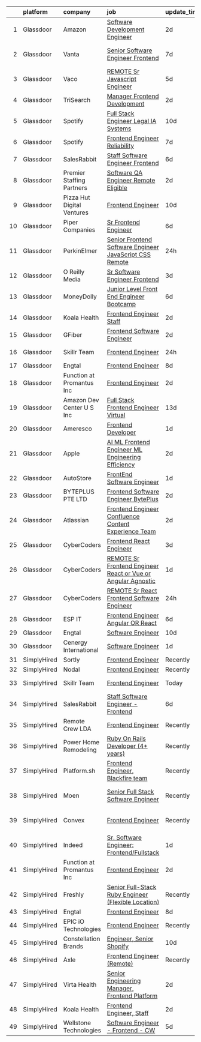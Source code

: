

|    | platform    | company                     | job                                                                                                                                                                                                                                                                                                                                                                                                                                                                                                                                                                                                                                                                                                                                                                                                                                                                                                                                                                                                                                                                                                                                                                                                                                                                                                                                                                                                                                       | update_time   | location           |
|---:|:------------|:----------------------------|:------------------------------------------------------------------------------------------------------------------------------------------------------------------------------------------------------------------------------------------------------------------------------------------------------------------------------------------------------------------------------------------------------------------------------------------------------------------------------------------------------------------------------------------------------------------------------------------------------------------------------------------------------------------------------------------------------------------------------------------------------------------------------------------------------------------------------------------------------------------------------------------------------------------------------------------------------------------------------------------------------------------------------------------------------------------------------------------------------------------------------------------------------------------------------------------------------------------------------------------------------------------------------------------------------------------------------------------------------------------------------------------------------------------------------------------|:--------------|:-------------------|
|  1 | Glassdoor   | Amazon                      | [Software Development Engineer](https://www.glassdoor.com/partner/jobListing.htm?pos=104&ao=1110586&s=58&guid=0000018224b85b40939d28f14ed204f0&src=GD_JOB_AD&t=SR&vt=w&ea=1&cs=1_65e77de8&cb=1658473438622&jobListingId=1008015133746&cpc=1CBFC3E34E2A31FF&jrtk=3-0-1g8ibgn1jis2d801-1g8ibgn2328d1000-46f3a1676c9d08b7--6NYlbfkN0C2EIiOEdSv_78BF_l2w28PiQLK7NISTaVJSb4zuTiserLumoKFeVCVJSYFQV9mjJi4Bz1verrZqCtu6wHs_0m1i7fJ4yyj_NSq9aokk0lo11bVItqPXGyb83iKdGgQlSoAJ1kf2HcUuqX-hWZJc9cP3oY2UfU5I1yqj-KO2XP8a8RFF6HNoEt54VOak2gpeMjpqdXsYnFoJ3Vi8tK3Z53Bm7dkt0lFQSESoetoN7XPy9ACIfLHjEWZwTL-L99UvO7w2Mi4duqHq0-vIbBD_duSMH8SfElzPWlQrY-CVZc2XFbFq32gH6n6tlOEs34eWbv8z1wR1wrLnza8xA56T-9FR9SdIqVZ2_avUDx8lJ6iZicAmIOGY9sAn2UcJjGfXijbqqFqzRyRzyQv7TCFmoAs6-SwO7dfSbN-IxWxhzwInKDmml6MmE3zKkCsbMmKLiTU3b0LZLdxaMzhFqbhY4AbBoRGPTP4mZYjK8VM9TBOHSvKVvJIviEOVWbYnK8wpwM6Kdj6RG1fIQ%3D%3D)                                                                                                                                                                                                                                                                                                                                                                                                                                                                                                                                                      | 2d            | Seattle, WA        |
|  2 | Glassdoor   | Vanta                       | [Senior Software Engineer  Frontend](https://www.glassdoor.com/partner/jobListing.htm?pos=120&ao=1136043&s=58&guid=0000018224b85b40939d28f14ed204f0&src=GD_JOB_AD&t=SR&vt=w&ea=1&cs=1_556ddf3c&cb=1658473438626&jobListingId=1008006609022&jrtk=3-0-1g8ibgn1jis2d801-1g8ibgn2328d1000-a321e96870cb7ff5-)                                                                                                                                                                                                                                                                                                                                                                                                                                                                                                                                                                                                                                                                                                                                                                                                                                                                                                                                                                                                                                                                                                                                  | 7d            | San Francisco, CA  |
|  3 | Glassdoor   | Vaco                        | [REMOTE  Sr  Javascript Engineer](https://www.glassdoor.com/partner/jobListing.htm?pos=112&ao=1110586&s=58&guid=0000018224b85b40939d28f14ed204f0&src=GD_JOB_AD&t=SR&vt=w&ea=1&cs=1_f901eb55&cb=1658473438625&jobListingId=1008009831371&cpc=8795CF9063CD573D&jrtk=3-0-1g8ibgn1jis2d801-1g8ibgn2328d1000-e9c7ce847634206d--6NYlbfkN0D_sybMACCpf9B-677oK5j6rPldVB6BlrVvFjO_o-GJZbzuF-qh4PxErFUqfUsv_6tH-pTfSyuE-RswQ3Ue_Mym22RGRQoUw_Y4neaRtnSxZKLemb9Y2KFC93KwtXzSWHj-hejYU84wxAAjm__tproOlfSXRc5zUa9xGbnYu-uRZXb6wmH7on_XnfPdC3CTWGyhCfZN7ybK3QvusmrBoKi8MPmj6oeoMfSpDBqH5NJnRHP-xpcQ7Ex9GKi5qi7aqi4aL1PM59ri5oFwzJ1R6ybbmq3mU9WqNGzNeUnmRG_Dmg8ycOrbI3fjXbYhUcHY2dGWus7LJ0AOVT0PdpevThbvUYaM1kAwEbKwV27MXDALfOpr8LkMstP7S8F5C4ILjONXOYnZVhTSZoyPlX5nSZVWl-fnp6KxObTiLf5pIO8MgQBRqVAgefMnVvvCoZUvZHXGb1ELBge6at2eFZ6JIn44GuQgqxGvYXOCf8vkVthDwrfbzaOwAyeGyp4RdgG8oixUtfyGhceCztdqJ4oOMZESaJ8phwK5qRp_PoL9w8Rkxw%3D%3D)                                                                                                                                                                                                                                                                                                                                                                                                                                                                                                                    | 5d            | Remote             |
|  4 | Glassdoor   | TriSearch                   | [Manager  Frontend Development](https://www.glassdoor.com/partner/jobListing.htm?pos=105&ao=1110586&s=58&guid=0000018224b85b40939d28f14ed204f0&src=GD_JOB_AD&t=SR&vt=w&ea=1&cs=1_b85d798a&cb=1658473438623&jobListingId=1008015840463&cpc=48B9F4758953335C&jrtk=3-0-1g8ibgn1jis2d801-1g8ibgn2328d1000-0ff8c5340bacc8b1--6NYlbfkN0DJ41dufiW9-_d3VmOZHcpuez4e0Bu4X9T9KlT8_BkKDTCpIQbqk84Vut8YIlTyJcNhWf3vRljfZ0Il7K8jXi8esDeQrAu1W2GDj2afzPBEULFXMmQWZZ4KN0bfmauRQr2E8k_rGZj18w5hEbiCAniSFMgCOstZdhSlvJprAcW4nRXwV4EK4_dlL3rcqplyOtxQCOtq3AHWNR-uDReXAm4sMRslHDjocKfGgaqoxV96uDzKxLFPIgHejp-fXpmzEn6O97l9JZJYdHyTo_wbZtJXI2RFhnpFGqcyLjmNPs32U-SwxWdJJjWwVqzpCWKVudMAQqRL4NuYAOtLY6K3g5qpZkhx0idAu8AC99w3YoT2sztLl604XHoBP6aGfp0t9tiDgV0FPjrgsCfL-K8jpU5cWYuvegxZdtOpvk7F7LYZFvZg6Kbi7eqAJu93WCPeOPz3hgvKXvzDgHMMIqzVWw9CLRK5Pztm4n0wUL660e3QEeG9eBl0rzZvAdw8dyTw7LcFjH5EjdFTGw%3D%3D)                                                                                                                                                                                                                                                                                                                                                                                                                                                                                                                                                      | 2d            | Boston, MA         |
|  5 | Glassdoor   | Spotify                     | [Full Stack Engineer  Legal   IA Systems](https://www.glassdoor.com/partner/jobListing.htm?pos=127&ao=1136043&s=58&guid=0000018224b85b40939d28f14ed204f0&src=GD_JOB_AD&t=SR&vt=w&cs=1_63612a7d&cb=1658473438626&jobListingId=1007997976010&jrtk=3-0-1g8ibgn1jis2d801-1g8ibgn2328d1000-ea4c99a305470ca3-)                                                                                                                                                                                                                                                                                                                                                                                                                                                                                                                                                                                                                                                                                                                                                                                                                                                                                                                                                                                                                                                                                                                                  | 10d           | New York, NY       |
|  6 | Glassdoor   | Spotify                     | [Frontend Engineer  Reliability](https://www.glassdoor.com/partner/jobListing.htm?pos=123&ao=1136043&s=58&guid=0000018224b85b40939d28f14ed204f0&src=GD_JOB_AD&t=SR&vt=w&cs=1_f89a7216&cb=1658473438626&jobListingId=1008006586759&jrtk=3-0-1g8ibgn1jis2d801-1g8ibgn2328d1000-59a8591538aa389d-)                                                                                                                                                                                                                                                                                                                                                                                                                                                                                                                                                                                                                                                                                                                                                                                                                                                                                                                                                                                                                                                                                                                                           | 7d            | Boston, MA         |
|  7 | Glassdoor   | SalesRabbit                 | [Staff Software Engineer   Frontend](https://www.glassdoor.com/partner/jobListing.htm?pos=106&ao=1110586&s=58&guid=0000018224b85b40939d28f14ed204f0&src=GD_JOB_AD&t=SR&vt=w&ea=1&cs=1_91a66a4d&cb=1658473438623&jobListingId=1008009145795&cpc=9908D8D4413DBB8A&jrtk=3-0-1g8ibgn1jis2d801-1g8ibgn2328d1000-6400e60371ad5e4b--6NYlbfkN0AIkYSjqKEr_H0ja2kwGWM999dVuzSgq3WkxKb-en7RuCLb0qEbCtSqS1nyeAiHe4B4IGmgHJ3WD0Zt0Ji4cKr6HQ9RBRVLXe-k7EbD4b2ZdxVgdSPA1bVH-xEa6F1-qOnpwFQdBBjBw3zz6VF7dDm86JlzeVL35-3NGCgepw9e_EsbHQ54qrS55pMjyUSonCwaQ_Ag7IBsiVMqgPFmBgLROqPp44od3sXkrdZ0B8A9FVvCWdDJ8p6vY2xzrJvxBGmNb8o9NGC7EwuDTwFa4xgKetSKfURJDR4biCwm1OWVIEWQnvBCMvjqP89-IywTlXM6TwRLpBeOz_81YEihjj92XEktgqK2o1pWG0VwlxtyjVKIhjxILUZV6YThGdAdj27854TcTFwe8JNmEgGe79JHd3ZCda8-SVPHOXHWektGgi0VfF5wLgrmwwLM1KTXnZeWmKvqexkvR01-k_obLA_HsT3dd4qp3gBPQ1e7MQASy5_ZcugJ-sCnXvANNC8vNYV17HkRTutbX8eEAaVIdI4HafqL4RGtniJJXPnPkNctfA%3D%3D)                                                                                                                                                                                                                                                                                                                                                                                                                                                                                                                 | 6d            | Remote             |
|  8 | Glassdoor   | Premier Staffing Partners   | [Software QA Engineer  Remote Eligible](https://www.glassdoor.com/partner/jobListing.htm?pos=113&ao=1110586&s=58&guid=0000018224b85b40939d28f14ed204f0&src=GD_JOB_AD&t=SR&vt=w&ea=1&cs=1_e841c6f3&cb=1658473438625&jobListingId=1008014549778&cpc=2CAED5C921A5F994&jrtk=3-0-1g8ibgn1jis2d801-1g8ibgn2328d1000-97fbc46eb3d6af14--6NYlbfkN0CyyT-f4oNMZz8hL4LR6EcDrl5vB12i7SyJpvAxFYk5ESjE9CwDanhb7km0chTKgrmEUuH6hDEsLHcPY5_Vw3htXiEbK19igRgU83XA0uf8WDVRiht2xUP_gXP9eeOSqOhJaAWcg1ELed05gvc39pC5pouGzjzFcR4DozYeGIjKybIE7LlTeBydBS2CHXaFToo9E_DsG8prHe-90WIjOLXrQ4bTuMGSvP9Rygp6Oa9rhKVs92JuYAWgVt7zTbFia_N_kJCfESOo8lsGBVupseb7p98suB8uFdSecss3ocEpaAgpI50Vwsq6VgChbOxtJighavHnWcn7FEYr8Hy7trKOPv9q0YVBxtQoiX1pdkfznKyPIytdWP3PNkHdF1YzRlc-MEUp1EE6Wo2WSYpnNpCVgi2SWHNz3Uwr011XlX9--4PPllUSku8taDimDw0B2miYriKKWsvAzJhUkrTV01ktlllki4Rghvs3chS0slUPwf1xNQFUdyN59IurG6NCbufFkHmJxkJwhDQ9RMOUVMjC)                                                                                                                                                                                                                                                                                                                                                                                                                                                                                                                                          | 2d            | Remote             |
|  9 | Glassdoor   | Pizza Hut Digital Ventures  | [Frontend Engineer](https://www.glassdoor.com/partner/jobListing.htm?pos=124&ao=1136043&s=58&guid=0000018224b85b40939d28f14ed204f0&src=GD_JOB_AD&t=SR&vt=w&ea=1&cs=1_73f16160&cb=1658473438626&jobListingId=1007998190222&jrtk=3-0-1g8ibgn1jis2d801-1g8ibgn2328d1000-7453d4795cc2f735-)                                                                                                                                                                                                                                                                                                                                                                                                                                                                                                                                                                                                                                                                                                                                                                                                                                                                                                                                                                                                                                                                                                                                                   | 10d           | Plano, TX          |
| 10 | Glassdoor   | Piper Companies             | [Sr  Frontend Engineer](https://www.glassdoor.com/partner/jobListing.htm?pos=129&ao=1136043&s=58&guid=0000018224b85b40939d28f14ed204f0&src=GD_JOB_AD&t=SR&vt=w&cs=1_e5fa28ba&cb=1658473438626&jobListingId=1008008597002&jrtk=3-0-1g8ibgn1jis2d801-1g8ibgn2328d1000-42f3710c512f3f17-)                                                                                                                                                                                                                                                                                                                                                                                                                                                                                                                                                                                                                                                                                                                                                                                                                                                                                                                                                                                                                                                                                                                                                    | 6d            | Remote             |
| 11 | Glassdoor   | PerkinElmer                 | [Senior Frontend Software Engineer  JavaScript CSS    Remote](https://www.glassdoor.com/partner/jobListing.htm?pos=103&ao=1110586&s=58&guid=0000018224b85b40939d28f14ed204f0&src=GD_JOB_AD&t=SR&vt=w&cs=1_dafab909&cb=1658473438622&jobListingId=1008020797827&cpc=82B3195DA92CAF92&jrtk=3-0-1g8ibgn1jis2d801-1g8ibgn2328d1000-bcc63c417e319db1--6NYlbfkN0DBy0pnRDnMyJusyxqL8SoipgPg3SpcIPOke8p4f-rf65JLATO2hz8crNfgcTIudiGV8RSThjKSYz4Jb1t-uMT_pzTdHgvyW-5CgTWm10TyvonQRRsV-vH-oux64yy78FaQiqGzAiJSTU1nV-UwRrZwlslyUfiJbIOI7ARb9L1VgPnnHBEiewyMQPh7B_kIe36R9m3hIwdaHlUTeQAH0-UB-zmKjzr2Vzg7UsBKgOmSunDMgfs82O6j0mMIw1pntR36gMtTneMd5_HjpukqbC_-KQIlAK263jSdMuzxWExiC4BCg66absigtQX_KP7dm7t8ZPkJ1IP6AzHZagpqvDlxQGY7FjpwNleBdbtHFQRgXvSvS4uMlVhXhJJGghjdxsff1eI9TbmqPvtf7iiKP1FSkJ6QfPvy3fgtkSuWdoHGEuYhoZoAXBrK)                                                                                                                                                                                                                                                                                                                                                                                                                                                                                                                                                                                                                         | 24h           | Waltham, MA        |
| 12 | Glassdoor   | O Reilly Media              | [Sr Software Engineer  Frontend ](https://www.glassdoor.com/partner/jobListing.htm?pos=130&ao=1136043&s=58&guid=0000018224b85b40939d28f14ed204f0&src=GD_JOB_AD&t=SR&vt=w&cs=1_d5c3b849&cb=1658473438626&jobListingId=1008012708511&jrtk=3-0-1g8ibgn1jis2d801-1g8ibgn2328d1000-177e3aba0d2bd3fd-)                                                                                                                                                                                                                                                                                                                                                                                                                                                                                                                                                                                                                                                                                                                                                                                                                                                                                                                                                                                                                                                                                                                                          | 3d            | Remote             |
| 13 | Glassdoor   | MoneyDolly                  | [Junior Level Front End Engineer   Bootcamp](https://www.glassdoor.com/partner/jobListing.htm?pos=115&ao=1136043&s=58&guid=0000018224b85b40939d28f14ed204f0&src=GD_JOB_AD&t=SR&vt=w&ea=1&cs=1_8a28bad6&cb=1658473438625&jobListingId=1008008315532&jrtk=3-0-1g8ibgn1jis2d801-1g8ibgn2328d1000-c639dfd7405353f3-)                                                                                                                                                                                                                                                                                                                                                                                                                                                                                                                                                                                                                                                                                                                                                                                                                                                                                                                                                                                                                                                                                                                          | 6d            | Salt Lake City, UT |
| 14 | Glassdoor   | Koala Health                | [Frontend Engineer  Staff](https://www.glassdoor.com/partner/jobListing.htm?pos=118&ao=1136043&s=58&guid=0000018224b85b40939d28f14ed204f0&src=GD_JOB_AD&t=SR&vt=w&ea=1&cs=1_142d1ddf&cb=1658473438626&jobListingId=1008015568737&jrtk=3-0-1g8ibgn1jis2d801-1g8ibgn2328d1000-4a24982d2dd3943e-)                                                                                                                                                                                                                                                                                                                                                                                                                                                                                                                                                                                                                                                                                                                                                                                                                                                                                                                                                                                                                                                                                                                                            | 2d            | Remote             |
| 15 | Glassdoor   | GFiber                      | [Frontend Software Engineer](https://www.glassdoor.com/partner/jobListing.htm?pos=128&ao=1136043&s=58&guid=0000018224b85b40939d28f14ed204f0&src=GD_JOB_AD&t=SR&vt=w&ea=1&cs=1_c96f6557&cb=1658473438626&jobListingId=1008014671904&jrtk=3-0-1g8ibgn1jis2d801-1g8ibgn2328d1000-f024b8562f5fa90e-)                                                                                                                                                                                                                                                                                                                                                                                                                                                                                                                                                                                                                                                                                                                                                                                                                                                                                                                                                                                                                                                                                                                                          | 2d            | Mountain View, CA  |
| 16 | Glassdoor   | Skillr Team                 | [Frontend Engineer](https://www.glassdoor.com/partner/jobListing.htm?pos=122&ao=1136043&s=58&guid=0000018224b85b40939d28f14ed204f0&src=GD_JOB_AD&t=SR&vt=w&ea=1&cs=1_f39295be&cb=1658473438626&jobListingId=1008021215264&jrtk=3-0-1g8ibgn1jis2d801-1g8ibgn2328d1000-a4d207492b3dd550-)                                                                                                                                                                                                                                                                                                                                                                                                                                                                                                                                                                                                                                                                                                                                                                                                                                                                                                                                                                                                                                                                                                                                                   | 24h           | New York, NY       |
| 17 | Glassdoor   | Engtal                      | [Frontend Engineer](https://www.glassdoor.com/partner/jobListing.htm?pos=108&ao=1110586&s=58&guid=0000018224b85b40939d28f14ed204f0&src=GD_JOB_AD&t=SR&vt=w&ea=1&cs=1_ddf29316&cb=1658473438624&jobListingId=1008002673139&cpc=3BA4CE39D5B5DEF5&jrtk=3-0-1g8ibgn1jis2d801-1g8ibgn2328d1000-79d59325bcaae3bb--6NYlbfkN0B7Z8t6fEMDh_BTkcJVPNJicKvZQEBTy5HSwyHa20ewqmyfWNXjNsfvmtdqiCQm-ExtS6xz5Sl1OvZBWtRbLgq20bQnKJXfljdUsfx2oPzT1-S7qnfj3T3-N2DzLnEDKKHD_QQHYIGdzkNF1ojLTKGXEDYounEBkkB95nCdgj29ygoTeOxojKlerontGyD39dq1sveUffHS3zSfyQtavbxOkmO0TD2rQZyMo0KFANVSfWgjnMpe2MGzPpjLg1RkWWh2Y7QEV-_RolWQQvz1lTQblLvvajv9JsUnLSdSf7Gdwh2DDcuoCZtdZw7YD59RNVCfgS5kDZxnJPoK54izIXsQvt9zjMvcwzlyOB6hSFmd-banuKaiZDo4njktHx50iBIc-131fbSbRVJKa-pVHzCKhehXXD_lj5K4x3_uNp6b6943n1lYKJnzdu844DmQpBuXMOujisODWCjiw2DpbgC0q4NRCLbCBikTaZAgckSI0aOy-JGcegN0)                                                                                                                                                                                                                                                                                                                                                                                                                                                                                                                                                                                              | 8d            | Remote             |
| 18 | Glassdoor   | Function at Promantus Inc   | [Frontend Engineer](https://www.glassdoor.com/partner/jobListing.htm?pos=117&ao=1136043&s=58&guid=0000018224b85b40939d28f14ed204f0&src=GD_JOB_AD&t=SR&vt=w&ea=1&cs=1_1bfcdd14&cb=1658473438626&jobListingId=1008013982563&jrtk=3-0-1g8ibgn1jis2d801-1g8ibgn2328d1000-790700b85fc9262a-)                                                                                                                                                                                                                                                                                                                                                                                                                                                                                                                                                                                                                                                                                                                                                                                                                                                                                                                                                                                                                                                                                                                                                   | 2d            | Remote             |
| 19 | Glassdoor   | Amazon Dev Center U S   Inc | [Full Stack Frontend Engineer  Virtual ](https://www.glassdoor.com/partner/jobListing.htm?pos=121&ao=1136043&s=58&guid=0000018224b85b40939d28f14ed204f0&src=GD_JOB_AD&t=SR&vt=w&cs=1_74ed5815&cb=1658473438626&jobListingId=1007992922758&jrtk=3-0-1g8ibgn1jis2d801-1g8ibgn2328d1000-af5f9cc566508940-)                                                                                                                                                                                                                                                                                                                                                                                                                                                                                                                                                                                                                                                                                                                                                                                                                                                                                                                                                                                                                                                                                                                                   | 13d           | Remote             |
| 20 | Glassdoor   | Ameresco                    | [Frontend Developer](https://www.glassdoor.com/partner/jobListing.htm?pos=125&ao=1136043&s=58&guid=0000018224b85b40939d28f14ed204f0&src=GD_JOB_AD&t=SR&vt=w&cs=1_b734b654&cb=1658473438626&jobListingId=1008017844806&jrtk=3-0-1g8ibgn1jis2d801-1g8ibgn2328d1000-5ae9c0f3fc35d9a0-)                                                                                                                                                                                                                                                                                                                                                                                                                                                                                                                                                                                                                                                                                                                                                                                                                                                                                                                                                                                                                                                                                                                                                       | 1d            | Remote             |
| 21 | Glassdoor   | Apple                       | [AI ML   Frontend Engineer  ML Engineering Efficiency](https://www.glassdoor.com/partner/jobListing.htm?pos=102&ao=1110586&s=58&guid=0000018224b85b40939d28f14ed204f0&src=GD_JOB_AD&t=SR&vt=w&cs=1_f08a42eb&cb=1658473438622&jobListingId=1008016278450&cpc=0C139D4CAD5A6DB2&jrtk=3-0-1g8ibgn1jis2d801-1g8ibgn2328d1000-edf897b414f3cd6e--6NYlbfkN0BvKrLyj5gPmtZO9T8euul8TCxuuKNOtzRJOomxnwSEodTz2Bc-sPZl1dBMH13w-jP7HoUjfJ48WdX8nOx2qi_QzlWv5vwADy_9e1tb-9wPX-q2XEcunvQkhpi9-ClUhZEWK8Ipb5SN2wTdUmBXKYKtaV2DkcELH6pP7Ezuadc2VFiXL_Tcyxebifnbuof-gC3JP6Aiixr5ZPGYPw8sMKGPyca1H8BzxXS6N0idXqKhNQJ9I5R5oLPkjTwqfx-VbxXWbtnsc4tj2BUfD3tRGHoA-wcs-a1fBxGqTK-4itc2dih7LWr5-u435OANYIuOO-H7s-8noC7M97tj9qCJMDTW3tUIsiHOx9fU-aWW6XoYOhlJJpJqgEA--0LO6Sw_a2V1StM6G3ljMwTfvJa4uFAvrGJLlNwFtdxhx02Cbkhipa6pyzHbrxp-imTPxBjru42QilBz2XRmWtBjmJp24XvLEpan5B0HIriTOMk05gNqnkKxC7cppX51r78zQWEoJNfbwpBVjcxpvmDYESVJFTaM_H-0yR_ctGVtgscWU-BfWH_4RBZx8dz3qHYwOAgPqiRc_bPuvkjPTQGlniGW05COGPWvdnIZ5kPW028B6BEGFxnj3JMX0h9n_HWtJPTUKXwLzL97wEzJY4dnyImL5et8ul44Uvfm2-FTc6B8UHXw-9_HpIE0X-EZhecVIAUiyYAbR_I0kXysa6eDpLeZZJ8shB7HpiTrrrAAyaH3aOtpDavBOh4RUIUoa98avl1enK5CBgyadnu971MYAM1twBXqgSzDcQZCBAs66dzra-_oMyulZjUBaBAWVhTQ-mtplC_p6QbkxVS1Gik0JNcAwtCarI9rEhNRwurya7XJD_nsP_C4i8R-M7Q-238fLzWoml_qhX8-VRwOCdSkjtnwTbS1GWMbQzy-R6uB_r7BVXkWBJhmfNoOaxaIrh31dBq3fX4lJX_RrhSq9aSki7S0_3Nw5I3aRkmzaprZpwYHpR-ZbQ%3D%3D)                                    | 2d            | Seattle, WA        |
| 22 | Glassdoor   | AutoStore                   | [FrontEnd Software Engineer](https://www.glassdoor.com/partner/jobListing.htm?pos=119&ao=1136043&s=58&guid=0000018224b85b40939d28f14ed204f0&src=GD_JOB_AD&t=SR&vt=w&cs=1_d9d47c5e&cb=1658473438626&jobListingId=1008017402754&jrtk=3-0-1g8ibgn1jis2d801-1g8ibgn2328d1000-7d9edd39ce9d563b-)                                                                                                                                                                                                                                                                                                                                                                                                                                                                                                                                                                                                                                                                                                                                                                                                                                                                                                                                                                                                                                                                                                                                               | 1d            | Remote             |
| 23 | Glassdoor   | BYTEPLUS PTE  LTD           | [Frontend Software Engineer   BytePlus](https://www.glassdoor.com/partner/jobListing.htm?pos=126&ao=1136043&s=58&guid=0000018224b85b40939d28f14ed204f0&src=GD_JOB_AD&t=SR&vt=w&cs=1_3627cbeb&cb=1658473438626&jobListingId=1008016151460&jrtk=3-0-1g8ibgn1jis2d801-1g8ibgn2328d1000-55224371fb864330-)                                                                                                                                                                                                                                                                                                                                                                                                                                                                                                                                                                                                                                                                                                                                                                                                                                                                                                                                                                                                                                                                                                                                    | 2d            | Marina, CA         |
| 24 | Glassdoor   | Atlassian                   | [Frontend Engineer   Confluence Content Experience Team](https://www.glassdoor.com/partner/jobListing.htm?pos=116&ao=1136043&s=58&guid=0000018224b85b40939d28f14ed204f0&src=GD_JOB_AD&t=SR&vt=w&cs=1_1722111c&cb=1658473438626&jobListingId=1008015162822&jrtk=3-0-1g8ibgn1jis2d801-1g8ibgn2328d1000-064c79435cca6d0d-)                                                                                                                                                                                                                                                                                                                                                                                                                                                                                                                                                                                                                                                                                                                                                                                                                                                                                                                                                                                                                                                                                                                   | 2d            | Mountain View, CA  |
| 25 | Glassdoor   | CyberCoders                 | [Frontend React Engineer](https://www.glassdoor.com/partner/jobListing.htm?pos=109&ao=1110586&s=58&guid=0000018224b85b40939d28f14ed204f0&src=GD_JOB_AD&t=SR&vt=w&ea=1&cs=1_29f506d6&cb=1658473438624&jobListingId=1008012923592&cpc=47CFDC01B3F81FAC&jrtk=3-0-1g8ibgn1jis2d801-1g8ibgn2328d1000-0d579b0ab32e7d71--6NYlbfkN0CpFJQzrgRR8WqXWK1qKKEqALWJw739KlKqr2H-MSI4eoBlI4EFrmor2FYZMP3muM0VPgwL63opAd3-jGDXezUmnuX6b5OKJvNf1lkDsSJ9racTIcL7DO-45ynqxJigZ6GCzoXVRQ4RgwRwVOKo-alc7TLkb57HpGOKEb63NhAGpRPhSSkAczDbHylNf9K3PldAxMM8eAPoHTAoLntK_pdYuldt4Cnk9QXGRIle6ggv4fj6hlHG8XGkHwqySHqaD6OpMym53tTFXYVEa_uTLPiNIPdiMFq9-Y2MPAtNhQQ9FXN2HtZbUOqgenA1jhAm7xIlx36lEYNqSb6nzbBj5qXfa0mEZuZFCOTmTwNY3OuDGZ9InWQgxOdR8t35IHz96WyjztgsUFubMuXDGh2tXSASdxQamg5DoZ3qQlwvlFEgQfBRz1N8OEfKE0pfAzF3PpiixxdGzkXC4VE3aR8NvSQzeDSfac_c6dn461GGyLeuaOk9SJEVWYDGIXb6mBv0ZOsXNcSbHIv6tdVmN3-aLicFObf9PmhLU5ZQMTqMusxvJcHjiSGw7Qzh_EGOwcvOY5eFHG-LhTs7NQYsGmbx6KttctCbdvPKnDL791xMr13i5yDuHvPRcju3J1m87MzxjAF9JyiBvLHumC6NbpzHo1ZQwQ6x2_ffqy8Y5LzGi3_QupH66KGovYKrVTfP52_5zRw5wtMI0CUsgDbHQhC8kvHYkceAzbnz3mTmYTyRJjzV1kkbTx04UIuIzNBSmU3MripDu3TQv3NwtS4zW1D02PSWwKM8ivRG4hAw0Jy0BMDI0y1naPCm6tRj_kmoYmFDF6QFeQsfUPP1cZjezaiMLzduFWIKftH2xWB3YcQBOBFghwW3vAhw9PkDUAo7DWAL8Teez4w49NmTsKUjnzYJLI76QclsZYY6_JPpjQzdacAppa5BEVfolOaTCJV-k_OhNo-39ZPv2JVJlEb6Iz7dcCRVM9YtBZEzVzRPmcwSsfnoJQ%3D%3D)                                                            | 3d            | Las Vegas, NV      |
| 26 | Glassdoor   | CyberCoders                 | [REMOTE Sr Frontend Engineer  React or Vue or Angular    Agnostic](https://www.glassdoor.com/partner/jobListing.htm?pos=110&ao=1110586&s=58&guid=0000018224b85b40939d28f14ed204f0&src=GD_JOB_AD&t=SR&vt=w&ea=1&cs=1_d51ac05d&cb=1658473438625&jobListingId=1008017849703&cpc=32EE424DE2B657EB&jrtk=3-0-1g8ibgn1jis2d801-1g8ibgn2328d1000-314e524c6602e424--6NYlbfkN0CpFJQzrgRR8WqXWK1qKKEqALWJw739KlKqr2H-MSI4eoBlI4EFrmor2FYZMP3muM1MdiAdE_pXz6ddc_yDjPCwgGM0wTYbe5R0ZXPdSCpjVSVhf2OetBDWER6jNSQ0g7Sf6L_xVbirjqeG7hXSbBG-kYitqDImYyGK_BPbC1OikduLyTkmJiRa0I9DinhwBFqJh2cCEREjIXBzPxGS2_-kK_2maUlDVkPWd96GisW4rxNIWUnq4lSB9am1_OgtipatmAZ0jvlM8StAp_xmy9zKouBlZ4Yzamwu8BSuGOGfSttdDClCm6XnJERblFq84qdPE0fObzq03psCk8O3JM_HAzb66nil-2PyKlvwtrLIDh8Le4wkCbmoPxVmv_hplqaPdQ84ySBhXolFulDYcjSmmXIABsaruAYzJJqHBl_xvmDJYfovFNjY-3jMQt52fGxnG43RGNPP9uVtiOuqitFc6QNuNJvUFGOwvfWB7_zKp9U_OKouc55l6ulDtCUDcdWE0UnC9UPxyXMVE8PXMpAk7U0709iNFAP1WEAd1FKndcS6FiYPnP4QBEDYhFeLNfce1RsyWVb-5Rb_7W8fm0B1iNwUr59vFLsITiMaavD5P0-bT4wvtW-QOFkXwseIFrT4FeM6iE9lTMZ-eA0shMYiJcwcsSf086ZxIysqyCQ8GYaYJ4XTrIKkUXEe68lXsRgiU3q24Lt9gQ85hVn2bif90X8a1FGa23jQqsL-jGSX7nAkS4HsIz2HUgWCGqWI6Gg-qjhzHV2RxlJYil7zndoK1hOV5nItTnnHKu9qmrAuAjRrm3rK1wuotqYcXojXP5pvMErvEInMFpP1YhD1odjYKgFwWqIYnpr8JYqajNtCuE4KwGBaxu_hQvGDLkUIoD1tbGWhBHjlMuOYDdOnXHTFTK_FiYC_V_Nxl1mTCJ891GxxHyuMo3xoYxVmZf-uiBEeqEv8wBxIhfigrsM4F13kcdDeYkjS3wMWnB56sNXNrkug3ghd2Qeyvyt7cBSrFxg%3D) | 1d            | Los Angeles, CA    |
| 27 | Glassdoor   | CyberCoders                 | [REMOTE Sr  React Frontend Software Engineer](https://www.glassdoor.com/partner/jobListing.htm?pos=111&ao=1110586&s=58&guid=0000018224b85b40939d28f14ed204f0&src=GD_JOB_AD&t=SR&vt=w&ea=1&cs=1_55eab8fa&cb=1658473438625&jobListingId=1008020842163&cpc=6FC5BA77C9A4CD78&jrtk=3-0-1g8ibgn1jis2d801-1g8ibgn2328d1000-eaafd2af2ca7e7a1--6NYlbfkN0CpFJQzrgRR8WqXWK1qKKEqALWJw739KlKqr2H-MSI4eoBlI4EFrmor2FYZMP3muM2vSDmKt-3o5siBviymeW_ttQVD2PiucTRSo1jCW7DyeHtvQ1lCcoJ0ZkiX5xAnLdosSSzKwxatjSAVbs9KttHe26eTC9ioebiEv8_maf-QmTi3cDs6k67qa9_K2dlJwL30dU1_5UuD46XfRJvp_gZfgoULGd4_oQI_YDQiZ-2pNA1GPlp0uN9StoA6zZR1ODTC2Nyks6Esg6Iw6_JM6CWltvnQtfKeYFeE_y0fdypuCSqNhmOJjkNs9GSduPfK6awVnvByiTjrXGJw2fz3ZicLwf-4gHvxYMiZzSTDJ91MLG3gWhXaGoRnVbnWzEAM_yeCrZMxJvazn3cAfaJ1mKDpM_qtYhZtScVmXK0TaDtOi5omx8RtXT65WLX6J6oYdIqdZPv9CgF1vfA6gf-Wknh0jq9VXjm-lI9QuD7eM45wurfebhpKlE073SB7T9GrwsQZXo8tIYaY00oJMHeii-95VMudO57BHct5UZlshfuC-XsQ4CtZsg_X67lVPtQCJsHlMKj3phIV8BW3Yh8WU7U4gE2WWxJEYSkkyRE21OrzpRducy0KLNHJALolNrFmwhk-1g_NcWxX19_lHE6ZLBslbS48ePQFwIgUTpFPcSmszs3xCOWqd3e6E5bueBa37w8SBFaCyWu00KgQfLh3nfvGbTzaS6al63TyTsnt0uYUPYjJk0YQLySReast_74Ibj_Nye6-OUY9fnfqDqaKRG-ULfBrJ_r2KqMzIvmKThk0qdzsFCFJKCPy7KeFvpEO-MN9mh6TG9zNHy71rpeYxeF53l_mBKltYBhjywdRWWmjI_39Ua7PZ7XkIVmktisD-Dj2_l4Im79WLUSgrr13thzR-AGRHh_6CwaX9yKUfGgIez4nqaxZuEPGpJtyEqlSD03vlLK3W2Xcwh6TvQIZhKn-82EovM7NKHLrF0pnc4LzFminNx5ir4na)                                    | 24h           | Atlanta, GA        |
| 28 | Glassdoor   | ESP IT                      | [Frontend Engineer  Angular OR React ](https://www.glassdoor.com/partner/jobListing.htm?pos=101&ao=1110586&s=58&guid=0000018224b85b40939d28f14ed204f0&src=GD_JOB_AD&t=SR&vt=w&ea=1&cs=1_d0449894&cb=1658473438622&jobListingId=1008008659827&cpc=9DC6E4D8324653EE&jrtk=3-0-1g8ibgn1jis2d801-1g8ibgn2328d1000-d9ac1c1f6c4e4055--6NYlbfkN0AARxRr_EUdOibJ9cfro25N2qhWWm4uJ3jiBN2q8G7T5P8WVrHsRMoMTnRJiJWyiSptfqBX5Bfg-AshwljRBRZrucxIyZqOS-rtmnRdqiEGiDOZwIo2KHF9Kty0SOT4FHR_vWSR40O8paIhcSfbxYwwSYkm1z2SvB9AUoIfZaHqUrvtljxou9PPcLHxxNrMbgL7GMctd35iO1zRuhvHLFvMGcVaU5d2YwN0fwSzjbYXEHMgp0oMUN5yQKadCcWj7nQosrvi0zXlAr3G4Bj2Z5GxdKOHWN16uSSZDr_-waD7uPYmGwMPb36XI81h3Rjzuyp-VLDfX8ZHTCI1AjvZ9QVXJBQ7nfVMKUf_tYYURMUSfmu0DLMsGyB90ySPRru__aDzoS7H5fuULi9e0z1cqdAYGEpj4frlav5e_clvCCElOGTjkEGx5mdC4oF91Tmy3J9glnEHjkJ-w8P0_ogCX_NMhQ7wLFw6YEBi_YkCTGdF0ogw4MaOXtCy8AvZlYm0i96_mHU6UBBPHSJtCMBbH2iv5NvZMx6XtbU%3D)                                                                                                                                                                                                                                                                                                                                                                                                                                                                                                                             | 6d            | Remote             |
| 29 | Glassdoor   | Engtal                      | [Software Engineer](https://www.glassdoor.com/partner/jobListing.htm?pos=114&ao=1110586&s=58&guid=0000018224b85b40939d28f14ed204f0&src=GD_JOB_AD&t=SR&vt=w&ea=1&cs=1_35dd70ad&cb=1658473438625&jobListingId=1007998014010&cpc=3BA4CE39D5B5DEF5&jrtk=3-0-1g8ibgn1jis2d801-1g8ibgn2328d1000-967e65f37b4dc079--6NYlbfkN0B7Z8t6fEMDh_BTkcJVPNJicKvZQEBTy5HSwyHa20ewqmyfWNXjNsfvmtdqiCQm-EyNcVPtGbVupjb8n-WtBWaanUy2lPLkRPX6e891sHU96Kldq8kBmrEOinp33iE8zakNG-y7o6D4G4iSnwzwvC8hSIF450hbC_bNOhJ5dqg1ijrxqNSDok6OuF0d8LXNVnH_DTXaTFvsaBWzRsrF35m3nFBdfs4SPqzDEW9FU2DgEjStVKrezDpE5wbUE5qJqf2YHk7XYlnGMJc3LlF7e62vhzwsMGjqVTOjae_KoRu0hfCnAKsiCoWYa6XSj-BBSraiUFHgeWL4jii6_HvOnCLO-iveIl5MFbuS7-j3COOB3UeyFQm8Zsa-8-Ewp-7t1nyIEq2M_sEj0vHkCU-9AAUiwjNUui1kGIGTceARh6Mrf5TVoBdiZ8DjHRtMUDcKhxANARYGkVltVNGS328uTrmlopQKRL15ljdL7-5ko3Qvp_KF-_ODzckc)                                                                                                                                                                                                                                                                                                                                                                                                                                                                                                                                                                                              | 10d           | Remote             |
| 30 | Glassdoor   | Cenergy International       | [Software Engineer](https://www.glassdoor.com/partner/jobListing.htm?pos=107&ao=1110586&s=58&guid=0000018224b85b40939d28f14ed204f0&src=GD_JOB_AD&t=SR&vt=w&ea=1&cs=1_b32d6f08&cb=1658473438624&jobListingId=1008017949713&cpc=1160948BCBA38B5B&jrtk=3-0-1g8ibgn1jis2d801-1g8ibgn2328d1000-66af593da41cac78--6NYlbfkN0ATmQl8QC8MsPSUYtg6QcSsrNiCenr3UAJ1SEX3NO47gT5gau_sl1UzcgxpZ484uFhOXgXfr2LEivVeLwa6gGrJyrh-iTjNJWvBRyKYLDtYqITiScaTLzJs8ipIwloWR1LC31jH6Th77lxJks1ckweizk8UPToNxz6Tlh_aYSxBShF-nLG--iuwMtD33g86MQHXUGuxSlvn27HXPvYKsOIVsxlfZkDWj6B3kymTt4AoDLwxRF2LBD7AabSw0qbUlOQqgzN-3P8c-xbQjyxV-bvyYeVziPk_k-NLyZa-H47p4Amr-bDd-7keH5uwHFffvmeXvN9aZqF63idk8Ptnbmq9Ci0s0MJFkX2cDh1po0x_COaGEswDTMmd7HrzCa8AvIEAhocnbfnKZa3wM5POphMkgpvTubnxZXFQZAsiXOFeb6DUYD-EJg6XrI1hSWHbs1nmy2UlJHkJLycFasnIZf7RDvGSIWDrK7RWfBV7i4sWma0ye47k9Np4uApjx791EB-0eRVtENYoGA%3D%3D)                                                                                                                                                                                                                                                                                                                                                                                                                                                                                                                                                                  | 1d            | Fort Worth, TX     |
| 31 | SimplyHired | Sortly                      | [Frontend Engineer](https://www.simplyhired.com/job/tjeSkEn2XGbe9DeooRxZgOtIqTN61hZDcG1Xg6S6EVWIt-MSFrO-ww?q=frontend+engineer)                                                                                                                                                                                                                                                                                                                                                                                                                                                                                                                                                                                                                                                                                                                                                                                                                                                                                                                                                                                                                                                                                                                                                                                                                                                                                                           | Recently      | Remote             |
| 32 | SimplyHired | Nodal                       | [Frontend Engineer](https://www.simplyhired.com/job/75ry-Eu0nSZpKMRgg41Z0_gvK2rV-hQ2xCKkRD2dfeeva-gc--Hn4w?q=frontend+engineer)                                                                                                                                                                                                                                                                                                                                                                                                                                                                                                                                                                                                                                                                                                                                                                                                                                                                                                                                                                                                                                                                                                                                                                                                                                                                                                           | Recently      | Remote             |
| 33 | SimplyHired | Skillr Team                 | [Frontend Engineer](https://www.simplyhired.com/job/CzmyPQjUQZjJL6MnyUc5v0i9Sd5sPSqOUpjaMHsZv1EWdJmQVVusdw?q=frontend+engineer)                                                                                                                                                                                                                                                                                                                                                                                                                                                                                                                                                                                                                                                                                                                                                                                                                                                                                                                                                                                                                                                                                                                                                                                                                                                                                                           | Today         | New York, NY       |
| 34 | SimplyHired | SalesRabbit                 | [Staff Software Engineer - Frontend](https://www.simplyhired.com/job/m6BEagTr-jNnO1hyNXb8Ely4cpl_QW_k6Vr6vVUAirBnm68qAQA-xA?q=frontend+engineer)                                                                                                                                                                                                                                                                                                                                                                                                                                                                                                                                                                                                                                                                                                                                                                                                                                                                                                                                                                                                                                                                                                                                                                                                                                                                                          | 6d            | Remote             |
| 35 | SimplyHired | Remote Crew LDA             | [Frontend Engineer](https://www.simplyhired.com/job/-Fkrwb6fWqFurJJjgwx-np_o7iakz_1cKaj7YHiyptGWxWdERE3hJw?q=frontend+engineer)                                                                                                                                                                                                                                                                                                                                                                                                                                                                                                                                                                                                                                                                                                                                                                                                                                                                                                                                                                                                                                                                                                                                                                                                                                                                                                           | Recently      | Remote             |
| 36 | SimplyHired | Power Home Remodeling       | [Ruby On Rails Developer (4+ years)](https://www.simplyhired.com/job/ZtVXN67-BUlgf5WujR_ulfCPN3b-9adAnO-XpT8UYlH7wnHS-QTwTw?q=frontend+engineer)                                                                                                                                                                                                                                                                                                                                                                                                                                                                                                                                                                                                                                                                                                                                                                                                                                                                                                                                                                                                                                                                                                                                                                                                                                                                                          | Recently      | Newark, DE         |
| 37 | SimplyHired | Platform.sh                 | [Frontend Engineer, Blackfire team](https://www.simplyhired.com/job/c64bOpkippdV5tpPV4H-y4VGzxv1EiI_7ezoKgEFc03t5XxKAjAbtA?q=frontend+engineer)                                                                                                                                                                                                                                                                                                                                                                                                                                                                                                                                                                                                                                                                                                                                                                                                                                                                                                                                                                                                                                                                                                                                                                                                                                                                                           | Recently      | Remote             |
| 38 | SimplyHired | Moen                        | [Senior Full Stack Software Engineer](https://www.simplyhired.com/job/1IoT-7QZFJOG0NfV-lKlBdIrrRgTNTvHWnIwFltE0eLn7-mnNqHnZw?q=frontend+engineer)                                                                                                                                                                                                                                                                                                                                                                                                                                                                                                                                                                                                                                                                                                                                                                                                                                                                                                                                                                                                                                                                                                                                                                                                                                                                                         | Recently      | North Olmsted, OH  |
| 39 | SimplyHired | Convex                      | [Frontend Engineer](https://www.simplyhired.com/job/ROWGcDKML3v25di3XPNNZfDophnO63tVBw_8MqxIHKH2ZAa-vvQ7LQ?q=frontend+engineer)                                                                                                                                                                                                                                                                                                                                                                                                                                                                                                                                                                                                                                                                                                                                                                                                                                                                                                                                                                                                                                                                                                                                                                                                                                                                                                           | Recently      | San Francisco, CA  |
| 40 | SimplyHired | Indeed                      | [Sr. Software Engineer: Frontend/Fullstack](https://www.simplyhired.com/job/gtkhNMkcRxbd0VU6_in4jGrZFiMz89AqUCyvGxIgSX1P7lZcpxV5Jw?q=frontend+engineer)                                                                                                                                                                                                                                                                                                                                                                                                                                                                                                                                                                                                                                                                                                                                                                                                                                                                                                                                                                                                                                                                                                                                                                                                                                                                                   | 1d            | Washington, DC     |
| 41 | SimplyHired | Function at Promantus Inc   | [Frontend Engineer](https://www.simplyhired.com/job/CVMY0nujmjaVat2rl2lHMI887RIpar6llodktahXtljk9AfUuMJklg?q=frontend+engineer)                                                                                                                                                                                                                                                                                                                                                                                                                                                                                                                                                                                                                                                                                                                                                                                                                                                                                                                                                                                                                                                                                                                                                                                                                                                                                                           | 2d            | Remote             |
| 42 | SimplyHired | Freshly                     | [Senior Full-Stack Ruby Engineer (Flexible Location)](https://www.simplyhired.com/job/5Rm6gI6BUhXQw4_hZbvQ3_CztwgY7zE6vM59iSYWuItG579yfV3bgA?q=frontend+engineer)                                                                                                                                                                                                                                                                                                                                                                                                                                                                                                                                                                                                                                                                                                                                                                                                                                                                                                                                                                                                                                                                                                                                                                                                                                                                         | Recently      | Remote             |
| 43 | SimplyHired | Engtal                      | [Frontend Engineer](https://www.simplyhired.com/job/NWkEoWZ6Av0fV5exo7QgNgOKib1KfTUDQ5CUuSaW19CT7qEIoVmbGg?q=frontend+engineer)                                                                                                                                                                                                                                                                                                                                                                                                                                                                                                                                                                                                                                                                                                                                                                                                                                                                                                                                                                                                                                                                                                                                                                                                                                                                                                           | 8d            | Remote             |
| 44 | SimplyHired | EPIC iO Technologies        | [Frontend Engineer](https://www.simplyhired.com/job/YnSZQe5afbGDpUdQfEYpQDOD1aAlTYHauIORQsYpSoQt00rlroNz7A?q=frontend+engineer)                                                                                                                                                                                                                                                                                                                                                                                                                                                                                                                                                                                                                                                                                                                                                                                                                                                                                                                                                                                                                                                                                                                                                                                                                                                                                                           | Recently      | Remote             |
| 45 | SimplyHired | Constellation Brands        | [Engineer, Senior Shopify](https://www.simplyhired.com/job/id-iUSPtdMwb_PXhSds9NJKsiocC5KWLwRHL3Zl1h4Np15OLf5EcGw?q=frontend+engineer)                                                                                                                                                                                                                                                                                                                                                                                                                                                                                                                                                                                                                                                                                                                                                                                                                                                                                                                                                                                                                                                                                                                                                                                                                                                                                                    | 10d           | Chicago, IL        |
| 46 | SimplyHired | Axle                        | [Frontend Engineer (Remote)](https://www.simplyhired.com/job/PUaJC2ka-0lrMpRsWcxbAHPFhLWHae2YoczqhGsJB45zhsOtvfKOLw?q=frontend+engineer)                                                                                                                                                                                                                                                                                                                                                                                                                                                                                                                                                                                                                                                                                                                                                                                                                                                                                                                                                                                                                                                                                                                                                                                                                                                                                                  | Recently      | Seattle, WA        |
| 47 | SimplyHired | Virta Health                | [Senior Engineering Manager, Frontend Platform](https://www.simplyhired.com/job/4GiSjRgWDdz1jnAsE-EcwYef0OZ3SlcYYaCLKD7QSSJ1LRJtfLB_2A?q=frontend+engineer)                                                                                                                                                                                                                                                                                                                                                                                                                                                                                                                                                                                                                                                                                                                                                                                                                                                                                                                                                                                                                                                                                                                                                                                                                                                                               | 2d            | Dallas, TX         |
| 48 | SimplyHired | Koala Health                | [Frontend Engineer, Staff](https://www.simplyhired.com/job/HLiOnFDBLZHbyx2rs4cq9m7N0RVf-g-gb82o7rQiZyX6H_stK65B6g?q=frontend+engineer)                                                                                                                                                                                                                                                                                                                                                                                                                                                                                                                                                                                                                                                                                                                                                                                                                                                                                                                                                                                                                                                                                                                                                                                                                                                                                                    | 2d            | Remote             |
| 49 | SimplyHired | Wellstone Technologies      | [Software Engineer - Frontend - CW](https://www.simplyhired.com/job/BNzjPoxRy4UMT6LuyuyPdsvrOADnKNTH5GXaMzyAKZjahnCBy07M3g?q=frontend+engineer)                                                                                                                                                                                                                                                                                                                                                                                                                                                                                                                                                                                                                                                                                                                                                                                                                                                                                                                                                                                                                                                                                                                                                                                                                                                                                           | 5d            | Remote             |
